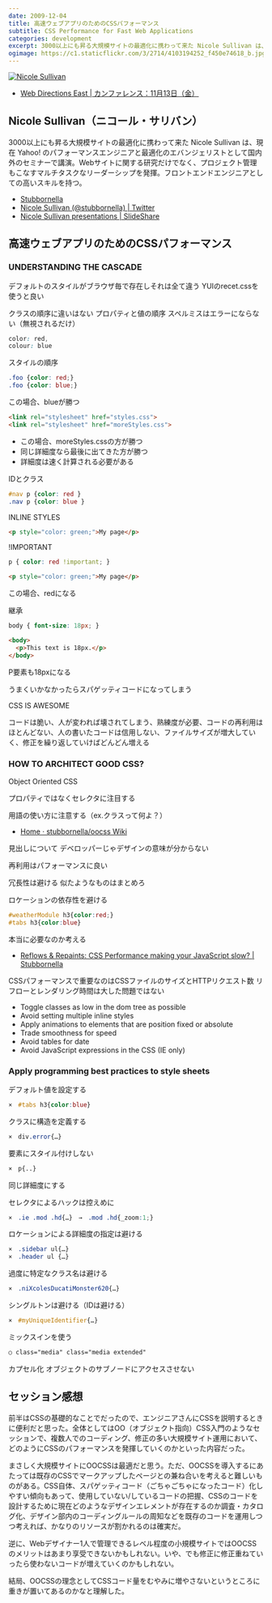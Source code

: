 ```yaml
---
date: 2009-12-04
title: 高速ウェブアプリのためのCSSパフォーマンス
subtitle: CSS Performance for Fast Web Applications
categories: development
excerpt: 3000以上にも昇る大規模サイトの最適化に携わって来た Nicole Sullivan は、現在 Yahoo! のパフォーマンスエンジニアと最適化のエバンジェリストとして国内外のセミナーで講演。Webサイトに関する研究だけでなく、プロジェクト管理もこなすマルチタスクなリーダーシップを発揮。フロントエンドエンジニアとしての高いスキルを持つ。
ogimage: https://c1.staticflickr.com/3/2714/4103194252_f450e74618_b.jpg
---
```


<a href="https://www.flickr.com/photos/t32k/4103194252" title="Nicole Sullivan by Koji Ishimoto, on Flickr"><img src="https://c1.staticflickr.com/3/2714/4103194252_f450e74618_b.jpg" alt="Nicole Sullivan"></a>


+ [Web Directions East | カンファレンス：11月13日（金）](http://east.webdirections.org/wde/2009/program/)


## Nicole Sullivan（ニコール・サリバン）

3000以上にも昇る大規模サイトの最適化に携わって来た Nicole Sullivan は、現在 Yahoo! のパフォーマンスエンジニアと最適化のエバンジェリストとして国内外のセミナーで講演。Webサイトに関する研究だけでなく、プロジェクト管理もこなすマルチタスクなリーダーシップを発揮。フロントエンドエンジニアとしての高いスキルを持つ。

+ [Stubbornella](http://www.stubbornella.org/content/)
+ [Nicole Sullivan (@stubbornella) | Twitter](https://twitter.com/stubbornella)
+ [Nicole Sullivan presentations | SlideShare](http://www.slideshare.net/stubbornella)


## 高速ウェブアプリのためのCSSパフォーマンス

### UNDERSTANDING THE CASCADE

デフォルトのスタイルがブラウザ毎で存在しそれは全て違う YUIのrecet.cssを使うと良い

クラスの順序に違いはない プロパティと値の順序 スペルミスはエラーにならない（無視されるだけ）

```css
color: red,
colour: blue
```

スタイルの順序

```css
.foo {color: red;}
.foo {color: blue;}
```

この場合、blueが勝つ

```html
<link rel="stylesheet" href="styles.css">
<link rel="stylesheet" href="moreStyles.css">
```

+ この場合、moreStyles.cssの方が勝つ
+ 同じ詳細度なら最後に出てきた方が勝つ
+ 詳細度は速く計算される必要がある

IDとクラス

```css
#nav p {color: red }
.nav p {color: blue }
```

INLINE STYLES

```html
<p style="color: green;">My page</p>
```

!IMPORTANT

```css
p { color: red !important; }
```

```html
<p style="color: green;">My page</p>
```

この場合、redになる

継承

```css
body { font-size: 18px; }
```

```html
<body>
  <p>This text is 18px.</p>
</body>
```

P要素も18pxになる

うまくいかなかったらスパゲッティコードになってしまう

CSS IS AWESOME

コードは脆い、人が変われば壊されてしまう、熟練度が必要、コードの再利用はほとんどない、人の書いたコードは信用しない、ファイルサイズが増大していく、修正を繰り返していけばどんどん増える

### HOW TO ARCHITECT GOOD CSS?

Object Oriented CSS

プロパティではなくセレクタに注目する

用語の使い方に注意する（ex.クラスって何よ？）

+ [Home · stubbornella/oocss Wiki](https://github.com/stubbornella/oocss/wiki)

見出しについて デベロッパーじゃデザインの意味が分からない

再利用はパフォーマンスに良い

冗長性は避ける 似たようなものはまとめろ

ロケーションの依存性を避ける

```css
#weatherModule h3{color:red;}
#tabs h3{color:blue}
```

本当に必要なのか考える

+ [Reflows & Repaints: CSS Performance making your JavaScript slow? | Stubbornella](http://www.stubbornella.org/content/2009/03/27/reflows-repaints-css-performance-making-your-javascript-slow/)

CSSパフォーマンスで重要なのはCSSファイルのサイズとHTTPリクエスト数 リフローとレンダリング時間は大した問題ではない


+ Toggle classes as low in the dom tree as possible
+ Avoid setting multiple inline styles
+ Apply animations to elements that are position fixed or absolute
+ Trade smoothness for speed
+ Avoid tables for date
+ Avoid JavaScript expressions in the CSS (IE only)

### Apply programming best practices to style sheets

デフォルト値を設定する

```css
×　#tabs h3{color:blue}
```

クラスに構造を定義する

```css
×　div.error{…}
```

要素にスタイル付けしない

```css
×　p{..}
```

同じ詳細度にする

セレクタによるハックは控えめに

```css
×　.ie .mod .hd{…}　→　.mod .hd{_zoom:1;}
```

ロケーションによる詳細度の指定は避ける

```css
×　.sidebar ul{…}
×　.header ul {…}
```

過度に特定なクラス名は避ける

```css
×　.niXcolesDucatiMonster620{…}
```

シングルトンは避ける（IDは避ける）

```css
×　#myUniqueIdentifier{…}
```

ミックスインを使う

```html
○ class="media" class="media extended"
```
カプセル化 オブジェクトのサブノードにアクセスさせない

## セッション感想

前半はCSSの基礎的なことでだったので、エンジニアさんにCSSを説明するときに便利だと思った。全体としてはOO（オブジェクト指向）CSS入門のようなセッションで、複数人でのコーディング、修正の多い大規模サイト運用において、どのようにCSSのパフォーマンスを発揮していくのかといった内容だった。

まさしく大規模サイトにOOCSSは最適だと思う。ただ、OOCSSを導入するにあたっては既存のCSSでマークアップしたページとの兼ね合いを考えると難しいものがある。CSS自体、スパゲッティコード（ごちゃごちゃになったコード）化しやすい傾向もあって、使用していない/しているコードの把握、CSSのコードを設計するために現在どのようなデザインエレメントが存在するのか調査・カタログ化、デザイン部内のコーディングルールの周知などを既存のコードを運用しつつ考えれば、かなりのリソースが割かれるのは確実だ。

逆に、Webデザイナー1人で管理できるレベル程度の小規模サイトではOOCSSのメリットはあまり享受できないかもしれない。いや、でも修正に修正重ねていったら使わないコードが増えていくのかもしれない。

結局、OOCSSの理念としてCSSコード量をむやみに増やさないというところに重きが置いてあるのかなと理解した。
